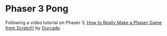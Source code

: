 # Phaser 3 Pong

Following a video tutorial on Phaser 3, [How to Really Make a Phaser Game from Scratch!](https://www.youtube.com/playlist?list=PLumYWZ2t7CRvdJJ206QarbisxYPAyYwj0) by [Ourcade](https://www.youtube.com/channel/UCJyrgLkI9LcwzUhZXxrwpyA).